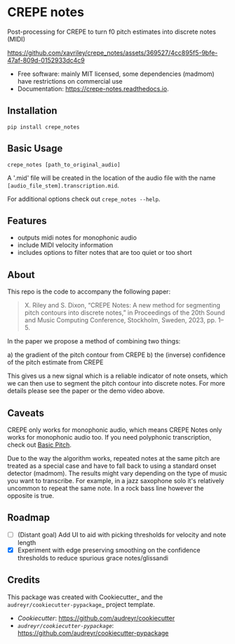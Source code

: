 CREPE notes
===========


<!-- .. image:: https://img.shields.io/pypi/v/crepe_notes.svg -->
<!--         :target: https://pypi.python.org/pypi/crepe_notes -->

<!-- .. image:: https://img.shields.io/travis/xavriley/crepe_notes.svg -->
<!--         :target: https://travis-ci.com/xavriley/crepe_notes -->

<!-- .. image:: https://readthedocs.org/projects/crepe-notes/badge/?version=latest -->
<!--         :target: https://crepe-notes.readthedocs.io/en/latest/?version=latest -->
<!--         :alt: Documentation Status -->

Post-processing for CREPE to turn f0 pitch estimates into discrete notes (MIDI)

https://github.com/xavriley/crepe_notes/assets/369527/4cc895f5-9bfe-47af-809d-0152933dc4c9


* Free software: mainly MIT licensed, some dependencies (madmom) have restrictions on commercial use
* Documentation: https://crepe-notes.readthedocs.io.
  
Installation
------------

```
pip install crepe_notes
```

Basic Usage
-----------

```
crepe_notes [path_to_original_audio]
```

A '.mid' file will be created in the location of the audio file with the name `[audio_file_stem].transcription.mid`.

For additional options check out `crepe_notes --help`.

Features
--------

* outputs midi notes for monophonic audio
* include MIDI velocity information
* includes options to filter notes that are too quiet or too short


About
-----

This repo is the code to accompany the following paper:

> X. Riley and S. Dixon, “CREPE Notes: A new method for segmenting pitch contours into discrete notes,” in Proceedings of the 20th Sound and Music Computing Conference, Stockholm, Sweden, 2023, pp. 1–5.

In the paper we propose a method of combining two things:

a) the gradient of the pitch contour from CREPE
b) the (inverse) confidence of the pitch estimate from CREPE

This gives us a new signal which is a reliable indicator of note onsets, which we can then use to segment the pitch contour into discrete notes. For more details please see the paper or the demo video above.

Caveats
-------

CREPE only works for monophonic audio, which means CREPE Notes only works for monophonic audio too. If you need polyphonic transcription, check out [Basic Pitch](https://basicpitch.spotify.com/).

Due to the way the algorithm works, repeated notes at the same pitch are treated as a special case and have to fall back to using a standard onset detector (madmom). The results might vary depending on the type of music you want to transcribe. For example, in a jazz saxophone solo it's relatively uncommon to repeat the same note. In a rock bass line however the opposite is true.

Roadmap
-------

-[ ] (Distant goal) Add UI to aid with picking thresholds for velocity and note length
-[x] Experiment with edge preserving smoothing on the confidence thresholds to reduce spurious grace notes/glissandi

Credits
-------

This package was created with Cookiecutter_ and the `audreyr/cookiecutter-pypackage`_ project template.

* _Cookiecutter_: https://github.com/audreyr/cookiecutter
* _`audreyr/cookiecutter-pypackage`_: https://github.com/audreyr/cookiecutter-pypackage

